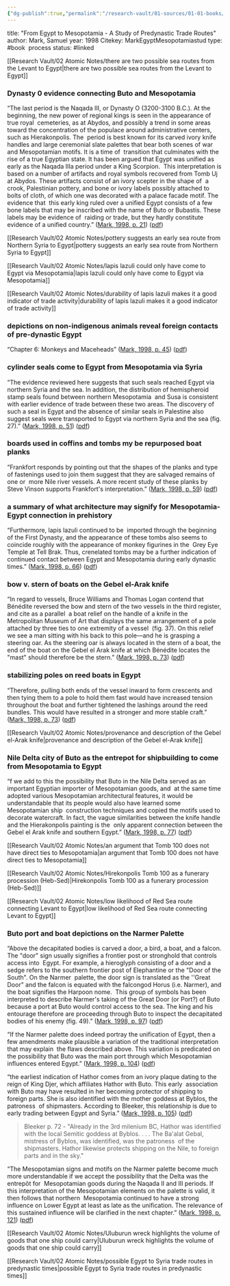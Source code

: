 ```yaml
---
{"dg-publish":true,"permalink":"/research-vault/01-sources/01-01-books/mark-egypt-to-mesopotamia1998/"}
---
```



title: "From Egypt to Mesopotamia - A Study of Predynastic Trade Routes"
author: Mark, Samuel
year: 1998
Citekey: MarkEgyptMesopotamiastud
type: #book 
process status: #linked 

[[Research Vault/02 Atomic Notes/there are two possible sea routes from the Levant to Egypt\|there are two possible sea routes from the Levant to Egypt]]

### Dynasty 0 evidence connecting Buto and Mesopotamia

“The last period is the Naqada III, or Dynasty O (3200­-3100 B.C.). At the beginning, the new power of regional kings is seen in the appearance of true royal  cemeteries, as at Abydos, and possibly a trend in some areas toward the concentration of the populace around administrative centers, such as Hierakonpolis. The  period is best known for its carved ivory knife handles and large ceremonial slate palettes that bear both scenes of war and Mesopotamian motifs. It is a time of  transition that culminates with the rise of a true Egyptian state. It has been argued that Egypt was unified as early as the Naqada IIIa period under a King Scorpion.  This interpretation is based on a number of artifacts and royal symbols recovered from Tomb U­j at Abydos. These artifacts consist of an ivory scepter in the shape of  a crook, Palestinian pottery, and bone or ivory labels possibly attached to bolts of cloth, of which one was decorated with a palace­ facade motif. The evidence that  this early king ruled over a unified Egypt consists of a few bone labels that may be inscribed with the name of Buto or Bubastis. These labels may be evidence of  raiding or trade, but they hardly constitute evidence of a unified country.” ([Mark, 1998, p. 21](zotero://select/library/items/KAD9XH5N)) ([pdf](zotero://open-pdf/library/items/UV7SU7ME?page=30&annotation=3J44M9G3))

[[Research Vault/02 Atomic Notes/pottery suggests an early sea route from Northern Syria to Egypt\|pottery suggests an early sea route from Northern Syria to Egypt]]

[[Research Vault/02 Atomic Notes/lapis lazuli could only have come to Egypt via Mesopotamia\|lapis lazuli could only have come to Egypt via Mesopotamia]]

[[Research Vault/02 Atomic Notes/durability of lapis lazuli makes it a good indicator of trade activity\|durability of lapis lazuli makes it a good indicator of trade activity]]

### depictions on non-indigenous animals reveal foreign contacts of pre-dynastic Egypt

“Chapter 6: Monkeys and Maceheads” ([Mark, 1998, p. 45](zotero://select/library/items/KAD9XH5N)) ([pdf](zotero://open-pdf/library/items/UV7SU7ME?page=54&annotation=SUBMAXMX))

### cylinder seals come to Egypt from Mesopotamia via Syria

“The evidence reviewed here suggests that such seals reached Egypt via northern Syria and the sea. In addition, the distribution of hemispheroid stamp seals found between northern Mesopotamia  and Susa is consistent with earlier evidence of trade between these two areas. The discovery of such a seal in Egypt and the absence of similar seals in Palestine also  suggest seals were transported to Egypt via northern Syria and the sea (fig. 27).” ([Mark, 1998, p. 51](zotero://select/library/items/KAD9XH5N)) ([pdf](zotero://open-pdf/library/items/UV7SU7ME?page=60&annotation=RBSADBXM))

### boards used in coffins and tombs my be repurposed boat planks

“Frankfort responds by pointing out that the shapes of the planks and type of fastenings used to join them suggest that they are salvaged remains of one or  more Nile river vessels. A more recent study of these planks by Steve Vinson supports Frankfort's interpretation.” ([Mark, 1998, p. 59](zotero://select/library/items/KAD9XH5N)) ([pdf](zotero://open-pdf/library/items/UV7SU7ME?page=68&annotation=NFEXE5TP))

### a summary of what architecture may signify for Mesopotamia-Egypt connection in prehistory

“Furthermore, lapis lazuli continued to be  imported through the beginning of the First Dynasty, and the appearance of these tombs also seems to coincide roughly with the appearance of monkey figurines in the  Grey Eye Temple at Tell Brak. Thus, crenelated tombs may be a further indication of continued contact between Egypt and Mesopotamia during early dynastic times.” ([Mark, 1998, p. 66](zotero://select/library/items/KAD9XH5N)) ([pdf](zotero://open-pdf/library/items/UV7SU7ME?page=75&annotation=FPTF5BS6))

### bow v. stern of boats on the Gebel el-Arak knife

“In regard to vessels, Bruce Williams and Thomas Logan contend that Bénédite reversed the bow and stern of the two vessels in the third register, and cite as a parallel  a              boat relief on the handle of a knife in the Metropolitan Museum of Art that displays the same arrangement of a pole attached by three ties to one extremity of a vessel  (fig. 37). On this relief we see a man sitting with his back to this pole—and he is grasping a steering oar. As the steering oar is always located in the stern of a boat, the end of the boat on the Gebel el Arak knife at which Bénédite locates the "mast" should therefore be the stern.” ([Mark, 1998, p. 73](zotero://select/library/items/KAD9XH5N)) ([pdf](zotero://open-pdf/library/items/UV7SU7ME?page=82&annotation=MZLX4KD6))

### stabilizing poles on reed boats in Egypt

“Therefore, pulling both ends of the vessel inward to form crescents and then tying them to a pole to hold them fast would have increased tension  throughout the boat and further tightened the lashings around the reed bundles. This would have resulted in a stronger and more stable craft.” ([Mark, 1998, p. 73](zotero://select/library/items/KAD9XH5N)) ([pdf](zotero://open-pdf/library/items/UV7SU7ME?page=82&annotation=ISMKU8FY)) 

[[Research Vault/02 Atomic Notes/provenance and description of the Gebel el-Arak knife\|provenance and description of the Gebel el-Arak knife]]

### Nile Delta city of Buto as the entrepot for shipbuilding to come from Mesopotamia to Egypt

“f we add to this the possibility that Buto in the Nile Delta served as an important Egyptian importer of Mesopotamian goods, and  at the same time adopted various Mesopotamian architectural features, it would be understandable that its people would also have learned some Mesopotamian ship  construction techniques and copied the motifs used to decorate watercraft. In fact, the vague similarities between the knife handle and the Hierakonpolis painting is the  only apparent connection between the Gebel el Arak knife and southern Egypt.” ([Mark, 1998, p. 77](zotero://select/library/items/KAD9XH5N)) ([pdf](zotero://open-pdf/library/items/UV7SU7ME?page=86&annotation=B3EYYZVZ))

[[Research Vault/02 Atomic Notes/an argument that Tomb 100 does not have direct ties to Mesopotamia\|an argument that Tomb 100 does not have direct ties to Mesopotamia]]

[[Research Vault/02 Atomic Notes/Hirekonpolis Tomb 100 as a funerary procession (Heb-Sed)\|Hirekonpolis Tomb 100 as a funerary procession (Heb-Sed)]]

[[Research Vault/02 Atomic Notes/low likelihood of Red Sea route connecting Levant to Egypt\|low likelihood of Red Sea route connecting Levant to Egypt]]

### Buto port and boat depictions on the Narmer Palette

“Above the decapitated bodies is carved a door, a bird, a boat, and a falcon. The "door" sign usually signifies a frontier post or stronghold that controls access into  Egypt. For example, a hieroglyph consisting of a door and a sedge refers to the southern frontier post of Elephantine or the "Door of the South". On the Narmer  palette, the door sign is translated as the ''Great Door" and the falcon is equated with the falcon­god Horus (i.e. Narmer), and the boat signifies the Harpoon nome.  This group of symbols has been interpreted to describe Narmer's taking of the Great Door (or Port?) of Buto because a port at Buto would control access to the sea. The king and his entourage therefore are proceeding through Buto to inspect the decapitated bodies of his enemy (fig. 49).” ([Mark, 1998, p. 97](zotero://select/library/items/KAD9XH5N)) ([pdf](zotero://open-pdf/library/items/UV7SU7ME?page=106&annotation=N87VPHR2))

“If the Narmer palette does indeed portray the unification of Egypt, then a few amendments make plausible a variation of the traditional interpretation that may explain  the flaws described above. This variation is predicated on the possibility that Buto was the main port through which Mesopotamian influences entered Egypt.” ([Mark, 1998, p. 104](zotero://select/library/items/KAD9XH5N)) ([pdf](zotero://open-pdf/library/items/UV7SU7ME?page=113&annotation=YB6MZW4K))

“the earliest indication of Hathor comes from an ivory plaque dating to the reign of King Djer, which affiliates Hathor with Buto. This early  association with Buto may have resulted in her becoming protector of shipping to foreign parts. She is also identified with the mother goddess at Byblos, the patroness  of shipmasters. According to Bleeker, this relationship is due to early trading between Egypt and Syria.” ([Mark, 1998, p. 105](zotero://select/library/items/KAD9XH5N)) ([pdf](zotero://open-pdf/library/items/UV7SU7ME?page=114&annotation=P674WFLP)) 
	
> Bleeker p. 72 - "Already in the 3rd milenium BC, Hathor was identified with the local Semitic goddess at Byblos. . . . The Ba'alat Gebal, mistress of Byblos, was identified, was the patroness  of the shipmasters. Hathor likewise protects shipping on the Nile, to foreign parts and in the sky."

“The Mesopotamian signs and motifs on the Narmer palette become much more understandable if we accept the possibility that the Delta was the entrepôt for  Mesopotamian goods during the Naqada II and III periods. If this interpretation of the Mesopotamian elements on the palette is valid, it then follows that northern  Mesopotamia continued to have a strong influence on Lower Egypt at least as late as the unification. The relevance of this sustained influence will be clarified in the next chapter.” ([Mark, 1998, p. 121](zotero://select/library/items/KAD9XH5N)) ([pdf](zotero://open-pdf/library/items/UV7SU7ME?page=130&annotation=ER3N4RZ2))

[[Research Vault/02 Atomic Notes/Uluburun wreck highlights the volume of goods that one ship could carry\|Uluburun wreck highlights the volume of goods that one ship could carry]]
  
[[Research Vault/02 Atomic Notes/possible Egypt to Syria trade routes in predynastic times\|possible Egypt to Syria trade routes in predynastic times]]